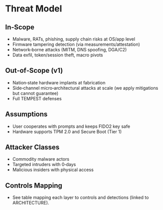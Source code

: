 # Threat Model

## In‑Scope
- Malware, RATs, phishing, supply chain risks at OS/app level
- Firmware tampering detection (via measurements/attestation)
- Network‑borne attacks (MITM, DNS spoofing, DGA/C2)
- Data exfil, token/session theft, macro pivots

## Out‑of‑Scope (v1)
- Nation‑state hardware implants at fabrication
- Side‑channel micro‑architectural attacks at scale (we apply mitigations but cannot guarantee)
- Full TEMPEST defenses

## Assumptions
- User cooperates with prompts and keeps FIDO2 key safe
- Hardware supports TPM 2.0 and Secure Boot (Tier 1)

## Attacker Classes
- Commodity malware actors
- Targeted intruders with 0‑days
- Malicious insiders with physical access

## Controls Mapping
- See table mapping each layer to controls and detections (linked to ARCHITECTURE).

